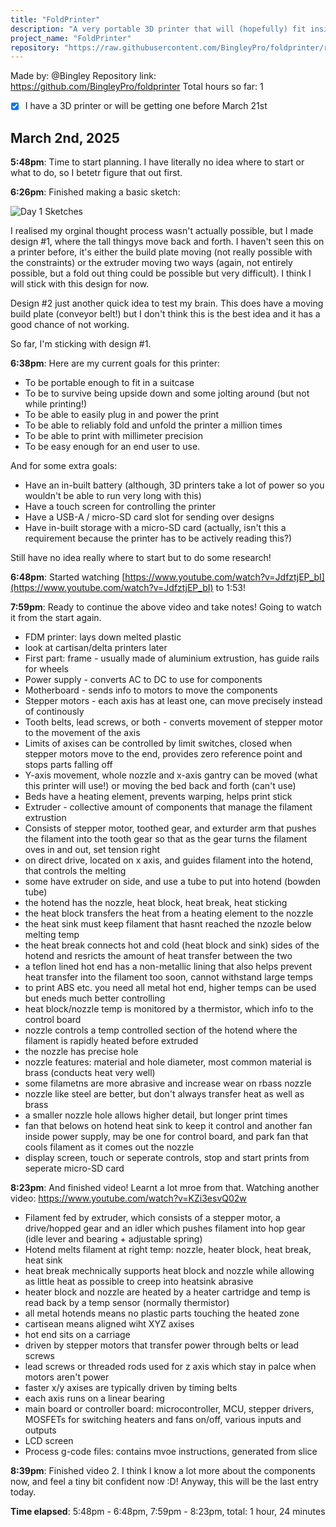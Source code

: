 ```yaml
---
title: "FoldPrinter"
description: "A very portable 3D printer that will (hopefully) fit inside a briefcase!"
project_name: "FoldPrinter"
repository: "https://raw.githubusercontent.com/BingleyPro/foldprinter/refs/heads/main/JOURNAL.md"
---
```

Made by: @Bingley
Repository link: https://github.com/BingleyPro/foldprinter
Total hours so far: 1

- [x] I have a 3D printer or will be getting one before March 21st

## March 2nd, 2025
**5:48pm**: Time to start planning. I have literally no idea where to start or what to do, so I betetr figure that out first.

**6:26pm**: Finished making a basic sketch:

![Day 1 Sketches](https://hc-cdn.hel1.your-objectstorage.com/s/v3/26b00b22c5196df01f748437b00c7f00c51b1056_day_1_sketches.png)

I realised my orginal thought process wasn't actually possible, but I made design #1, where the tall thingys move back and forth. I haven't seen this on a printer before, it's either the build plate moving (not really possible with the constraints) or the extruder moving two ways (again, not entirely possible, but a fold out thing could be possible but very difficult). I think I will stick with this design for now.

Design #2 just another quick idea to test my brain. This does have a moving build plate (conveyor belt!) but I don't think this is the best idea and it has a good chance of not working.

So far, I'm sticking with design #1.

**6:38pm**: Here are my current goals for this printer:
- To be portable enough to fit in a suitcase
- To be to survive being upside down and some jolting around (but not while printing!)
- To be able to easily plug in and power the print
- To be able to reliably fold and unfold the printer a million times
- To be able to print with millimeter precision
- To be easy enough for an end user to use.

And for some extra goals:
- Have an in-built battery (although, 3D printers take a lot of power so you wouldn't be able to run very long with this)
- Have a touch screen for controlling the printer
- Have a USB-A / micro-SD card slot for sending over designs
- Have in-built storage with a micro-SD card (actually, isn't this a requirement because the printer has to be actively reading this?)

Still have no idea really where to start but to do some research!

**6:48pm**: Started watching [https://www.youtube.com/watch?v=JdfztjEP_bI](https://www.youtube.com/watch?v=JdfztjEP_bI) to 1:53!

**7:59pm**: Ready to continue the above video and take notes! Going to watch it from the start again.
- FDM printer: lays down melted plastic
- look at cartisan/delta printers later
- First part: frame - usually made of aluminium extrustion, has guide rails for wheels
- Power supply - converts AC to DC to use for components
- Motherboard - sends info to motors to move the components
- Stepper motors - each axis has at least one, can move precisely instead of continously
- Tooth belts, lead screws, or both - converts movement of stepper motor to the movement of the axis
- Limits of axises can be controlled by limit switches, closed when stepper motors move to the end, provides zero reference point and stops parts falling off
- Y-axis movement, whole nozzle and x-axis gantry can be moved (what this printer will use!) or moving the bed back and forth (can't use)
- Beds have a heating element, prevents warping, helps print stick
- Extruder - collective amount of components that manage the filament extrustion
- Consists of stepper motor, toothed gear, and exturder arm that pushes the filament into the tooth gear so that as the gear turns the filament oves in and out, set tension right
- on direct drive, located on x axis, and guides filament into the hotend, that controls the melting
- some have extruder on side, and use a tube to put into hotend (bowden tube)
- the hotend has the nozzle, heat block, heat break, heat sticking
- the heat block transfers the heat from a heating element to the nozzle
- the heat sink must keep filament that hasnt reached the nzozle below melting temp
- the heat break connects hot and cold (heat block and sink) sides of the hotend and resricts the amount of heat transfer between the two
- a teflon lined hot end has a non-metallic lining that also helps prevent heat transfer into the filament too soon, cannot withstand large temps
- to print ABS etc. you need all metal hot end, higher temps can be used but eneds much better controlling
- heat block/nozzle temp is monitored by a thermistor, which info to the control board
- nozzle controls a temp controlled section of the hotend where the filament is rapidly heated before extruded
- the nozzle has precise hole
- nozzle features: material and hole diameter, most common material is brass (conducts heat very well)
- some filametns are more abrasive and increase wear on rbass nozzle
- nozzle like steel are better, but don't always transfer heat as well as brass
- a smaller nozzle hole allows higher detail, but longer print times
- fan that belows on hotend heat sink to keep it control and another fan inside power supply, may be one for control board, and park fan that cools filament as it comes out the nozzle
- display screen, touch or seperate controls, stop and start prints from seperate micro-SD card

**8:23pm**: And finished video! Learnt a lot mroe from that. Watching another video: https://www.youtube.com/watch?v=KZi3esvQ02w
- Filament fed by extruder, which consists of a stepper motor, a drive/hopped gear and an idler which pushes filament into hop gear (idle lever and bearing + adjustable spring)
- Hotend melts filament at right temp: nozzle, heater block, heat break, heat sink
- heat break mechnically supports heat block and nozzle while allowing as little heat as possible to creep into heatsink abrasive
- heater block and nozzle are heated by a heater cartridge and temp is read back by a temp sensor (normally thermistor)
- all metal hotends means no plastic parts touching the heated zone
- cartisean means aligned wiht XYZ axises
- hot end sits on a carriage
- driven by stepper motors that transfer power through belts or lead screws
- lead screws or threaded rods used for z axis which stay in palce when motors aren't power
- faster x/y axises are typically driven by timing belts
- each axis runs on a linear bearing
- main board or controller board: microcontroller, MCU, stepper drivers, MOSFETs for switching heaters and fans on/off, various inputs and outputs
- LCD screen
- Process g-code files: contains mvoe instructions, generated from slice

**8:39pm**: Finished video 2. I think I know a lot more about the components now, and feel a tiny bit confident now :D!
Anyway, this will be the last entry today.

**Time elapsed**: 5:48pm - 6:48pm, 7:59pm - 8:23pm, total: 1 hour, 24 minutes
